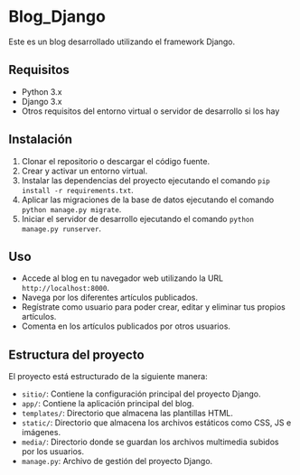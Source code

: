 # Blog_Django

Este es un blog desarrollado utilizando el framework Django.

## Requisitos

- Python 3.x
- Django 3.x
- Otros requisitos del entorno virtual o servidor de desarrollo si los hay

## Instalación

1. Clonar el repositorio o descargar el código fuente.
2. Crear y activar un entorno virtual.
3. Instalar las dependencias del proyecto ejecutando el comando `pip install -r requirements.txt`.
4. Aplicar las migraciones de la base de datos ejecutando el comando `python manage.py migrate`.
5. Iniciar el servidor de desarrollo ejecutando el comando `python manage.py runserver`.

## Uso

- Accede al blog en tu navegador web utilizando la URL `http://localhost:8000`.
- Navega por los diferentes artículos publicados.
- Regístrate como usuario para poder crear, editar y eliminar tus propios artículos.
- Comenta en los artículos publicados por otros usuarios.

## Estructura del proyecto

El proyecto está estructurado de la siguiente manera:

- `sitio/`: Contiene la configuración principal del proyecto Django.
- `app/`: Contiene la aplicación principal del blog.
- `templates/`: Directorio que almacena las plantillas HTML.
- `static/`: Directorio que almacena los archivos estáticos como CSS, JS e imágenes.
- `media/`: Directorio donde se guardan los archivos multimedia subidos por los usuarios.
- `manage.py`: Archivo de gestión del proyecto Django.
